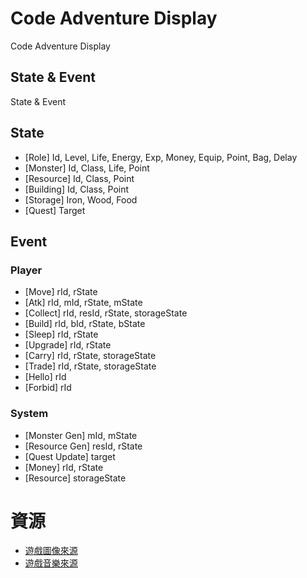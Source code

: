 # Code Adventure Display

Code Adventure Display

## State & Event

State & Event

## State

- [Role]     Id, Level, Life, Energy, Exp, Money, Equip, Point, Bag, Delay
- [Monster]  Id, Class, Life, Point
- [Resource] Id, Class, Point
- [Building] Id, Class, Point
- [Storage]  Iron, Wood, Food
- [Quest]    Target

## Event

### Player

- [Move]     rId, rState
- [Atk]      rId, mId, rState, mState
- [Collect]  rId, resId, rState, storageState
- [Build]    rId, bId, rState, bState
- [Sleep]    rId, rState
- [Upgrade]  rId, rState
- [Carry]    rId, rState, storageState
- [Trade]    rId, rState, storageState
- [Hello]    rId
- [Forbid]   rId

### System

- [Monster Gen]  mId, mState
- [Resource Gen] resId, rState
- [Quest Update] target
- [Money] rId, rState
- [Resource] storageState


# 資源

- [遊戲圖像來源](https://pixabay.com)
- [遊戲音樂來源]()